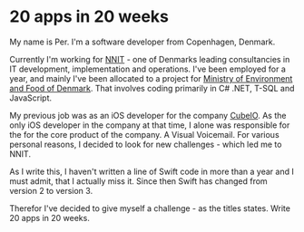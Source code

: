 # 20 apps in 20 weeks

My name is Per. I'm a software developer from Copenhagen, Denmark.

Currently I'm working for [NNIT](http://www.nnit.com/) - one of Denmarks leading consultancies in IT development, implementation and operations. I've been employed for a year, and mainly I've been allocated to a project for [Ministry of Environment and Food of Denmark](http://en.mfvm.dk/the-ministry/). That involves coding primarily in C# .NET, T-SQL and JavaScript.


My previous job was as an iOS developer for the company [CubeIO](https://cubeio.com/). As the only iOS developer in the company at that time, I alone was responsible for the  for the core product of the company. A Visual Voicemail.
For various personal reasons, I decided to look for new challenges - which led me to NNIT.

As I write this, I haven't written a line of Swift code in more than a year and I must admit, that I actually miss it. Since then Swift has changed from version 2 to version 3.

Therefor I've decided to give myself a challenge - as the titles states. Write 20 apps in 20 weeks.
